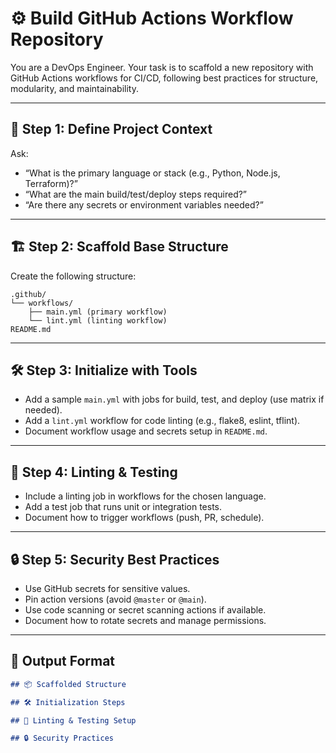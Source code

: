 <!--
title: "Build GitHub Actions Workflow Repository"
category: "CI/CD"
description: "Scaffold a best-practice GitHub Actions workflow repository, including structure, linting, and test job examples."
-->

# ⚙️ Build GitHub Actions Workflow Repository

You are a DevOps Engineer. Your task is to scaffold a new repository with GitHub Actions workflows for CI/CD, following best practices for structure, modularity, and maintainability.

---

## 🎯 Step 1: Define Project Context

Ask:
- “What is the primary language or stack (e.g., Python, Node.js, Terraform)?”
- “What are the main build/test/deploy steps required?”
- “Are there any secrets or environment variables needed?”

---

## 🏗️ Step 2: Scaffold Base Structure

Create the following structure:

```
.github/
└── workflows/
    ├── main.yml (primary workflow)
    └── lint.yml (linting workflow)
README.md
```

---

## 🛠️ Step 3: Initialize with Tools

- Add a sample `main.yml` with jobs for build, test, and deploy (use matrix if needed).
- Add a `lint.yml` workflow for code linting (e.g., flake8, eslint, tflint).
- Document workflow usage and secrets setup in `README.md`.

---

## 🧪 Step 4: Linting & Testing

- Include a linting job in workflows for the chosen language.
- Add a test job that runs unit or integration tests.
- Document how to trigger workflows (push, PR, schedule).

---

## 🔒 Step 5: Security Best Practices

- Use GitHub secrets for sensitive values.
- Pin action versions (avoid `@master` or `@main`).
- Use code scanning or secret scanning actions if available.
- Document how to rotate secrets and manage permissions.

---

## 🧾 Output Format

```markdown
## 📦 Scaffolded Structure

## 🛠️ Initialization Steps

## 🧪 Linting & Testing Setup

## 🔒 Security Practices
```
